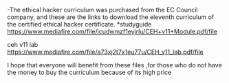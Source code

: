 -The ethical hacker curriculum was purchased from the EC Council company, and these are the links to download the eleventh curriculum of the certified ethical hacker certificate.
*studyguide
https://www.mediafire.com/file/icudwmzf1eyjrlu/CEH+v11+Module.pdf/file 

ceh v11 lab
https://www.mediafire.com/file/a73xj2t7x1eu77u/CEH_v11_lab.pdf/file

I hope that everyone will benefit from these files ,for those who do not have the money to buy the curriculum because of its high price
